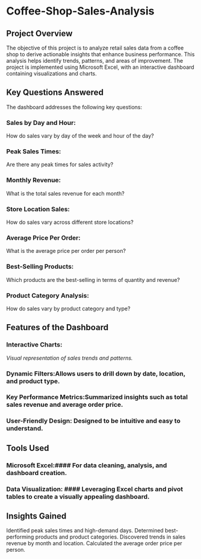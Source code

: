 # Coffee-Shop-Sales-Analysis

## Project Overview
The objective of this project is to analyze retail sales data from a coffee shop to derive actionable insights that enhance business performance. This analysis helps identify trends, patterns, and areas of improvement.
The project is implemented using Microsoft Excel, with an interactive dashboard containing visualizations and charts.

## Key Questions Answered
The dashboard addresses the following key questions:
### Sales by Day and Hour:
How do sales vary by day of the week and hour of the day?
### Peak Sales Times:
Are there any peak times for sales activity?
### Monthly Revenue:
What is the total sales revenue for each month?
### Store Location Sales:
How do sales vary across different store locations?
### Average Price Per Order:
What is the average price per order per person?
### Best-Selling Products:
Which products are the best-selling in terms of quantity and revenue?
### Product Category Analysis:
How do sales vary by product category and type?

## Features of the Dashboard

### Interactive Charts:
*Visual representation of sales trends and patterns.*
### Dynamic Filters:Allows users to drill down by date, location, and product type.
### Key Performance Metrics:Summarized insights such as total sales revenue and average order price.
### User-Friendly Design: Designed to be intuitive and easy to understand.

## Tools Used
### Microsoft Excel:#### For data cleaning, analysis, and dashboard creation.
### Data Visualization: #### Leveraging Excel charts and pivot tables to create a visually appealing dashboard.

## Insights Gained
Identified peak sales times and high-demand days.
Determined best-performing products and product categories.
Discovered trends in sales revenue by month and location.
Calculated the average order price per person.

